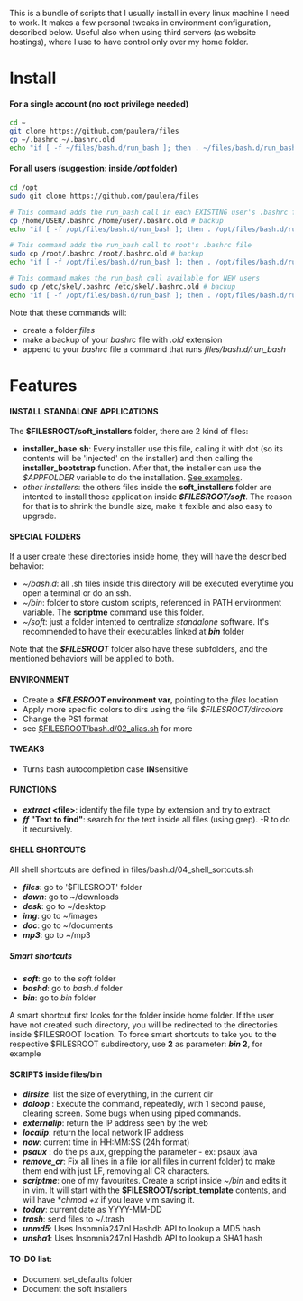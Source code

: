 This is a bundle of scripts that I usually install in every linux machine I need to work. It makes a few personal tweaks in environment configuration, described below. Useful also when using third servers (as website hostings), where I use to have control only over my home folder.

# Install #

#### For a single account (no root privilege needed) ####
``` bash
cd ~
git clone https://github.com/paulera/files
cp ~/.bashrc ~/.bashrc.old
echo "if [ -f ~/files/bash.d/run_bash ]; then . ~/files/bash.d/run_bash; fi" >> ~/.bashrc
```
#### For all users (suggestion: inside */opt* folder) ####

``` bash
cd /opt
sudo git clone https://github.com/paulera/files

# This command adds the run_bash call in each EXISTING user's .bashrc file. Change "USER" for the username
cp /home/USER/.bashrc /home/user/.bashrc.old # backup
echo "if [ -f /opt/files/bash.d/run_bash ]; then . /opt/files/bash.d/run_bash; fi" >> /home/USER/.bashrc

# This command adds the run_bash call to root's .bashrc file
sudo cp /root/.bashrc /root/.bashrc.old # backup
echo "if [ -f /opt/files/bash.d/run_bash ]; then . /opt/files/bash.d/run_bash; fi" >> /root/.bashrc

# This command makes the run_bash call available for NEW users
sudo cp /etc/skel/.bashrc /etc/skel/.bashrc.old # backup
echo "if [ -f /opt/files/bash.d/run_bash ]; then . /opt/files/bash.d/run_bash; fi" >> /etc/skel/.bashrc
```
Note that these commands will:
- create a folder *files*
- make a backup of your *bashrc* file with *.old* extension
- append to your *bashrc* file a command that runs *files/bash.d/run_bash*

# Features #

#### INSTALL STANDALONE APPLICATIONS #####

The **$FILESROOT/soft_installers** folder, there are 2 kind of files:
- **installer_base.sh**: Every installer use this file, calling it with dot (so its contents will be 'injected' on the installer) and then calling the **installer_bootstrap** function. After that, the installer can use the _$APPFOLDER_ variable to do the installation. [See examples](https://github.com/paulera/files/tree/master/soft_installers).
- _other installers_: the others files inside the **soft_installers** folder are intented to install those application inside **_$FILESROOT/soft_**. The reason for that is to shrink the bundle size, make it fexible and also easy to upgrade.

#### SPECIAL FOLDERS #####

If a user create these directories inside home, they will have the described behavior:
- *~/bash.d*: all .sh files inside this directory will be executed everytime you open a terminal or do an ssh.
- *~/bin*: folder to store custom scripts, referenced in PATH environment variable. The **scriptme** command use this folder.
- *~/soft*: just a folder intented to centralize _standalone_ software. It's recommended to have their executables linked at **_bin_** folder

Note that the **_$FILESROOT_** folder also have these subfolders, and the mentioned behaviors will be applied to both.

#### ENVIRONMENT ####

- Create a **_$FILESROOT_ environment var**, pointing to the *files* location
- Apply more specific colors to dirs using the file *$FILESROOT/dircolors*
- Change the PS1 format
- see [$FILESROOT/bash.d/02_alias.sh](https://github.com/paulera/files/blob/master/bash.d/02_alias.sh) for more

#### TWEAKS ####

- Turns bash autocompletion case **IN**sensitive

#### FUNCTIONS ####

- **_extract_ &lt;file&gt;**: identify the file type by extension and try to extract
- **_ff_ "Text to find"**: search for the text inside all files (using grep). -R to do it recursively.

#### SHELL SHORTCUTS ####

All shell shortcuts are defined in files/bash.d/04_shell_sortcuts.sh

- **_files_**: go to '$FILESROOT' folder
- **_down_**: go to ~/downloads
- **_desk_**: go to ~/desktop
- **_img_**: go to ~/images
- **_doc_**: go to ~/documents
- **_mp3_**: go to ~/mp3
 
##### Smart shortcuts #####
- **_soft_**: go to the _soft_ folder
- **_bashd_**: go to _bash.d_ folder
- **_bin_**: go to _bin_ folder

A smart shortcut first looks for the folder inside home folder. If the user have not created such directory, you will be redirected to the directories inside $FILESROOT location. To force smart shortcuts to take you to the respective $FILESROOT subdirectory, use **2** as parameter: **_bin_ 2**, for example

#### SCRIPTS inside files/bin ####

- **_dirsize_**: list the size of everything, in the current dir
- **_doloop_** <command>: Execute the command, repeatedly, with 1 second pause, clearing screen. Some bugs when using piped commands.
- **_externalip_**: return the IP address seen by the web
- **_localip_**: return the local network IP address
- **_now_**: current time in HH:MM:SS (24h format)
- **_psaux_** <name to grep>: do the ps aux, grepping the parameter - ex: psaux java
- **_remove_cr_**: Fix all lines in a file (or all files in current folder) to make them end with just LF, removing all CR characters.
- **_scriptme_**: one of my favourites. Create a script inside _~/bin_ and edits it in vim. It will start with the **$FILESROOT/script_template** contents, and will have **_chmod_ +x* if you leave vim saving it.
- **_today_**: current date as YYYY-MM-DD
- **_trash_**: send files to ~/.trash
- **_unmd5_**: Uses Insomnia247.nl Hashdb API to lookup a MD5 hash
- **_unsha1_**: Uses Insomnia247.nl Hashdb API to lookup a SHA1 hash

#### TO-DO list: ####
- Document set_defaults folder
- Document the soft installers
